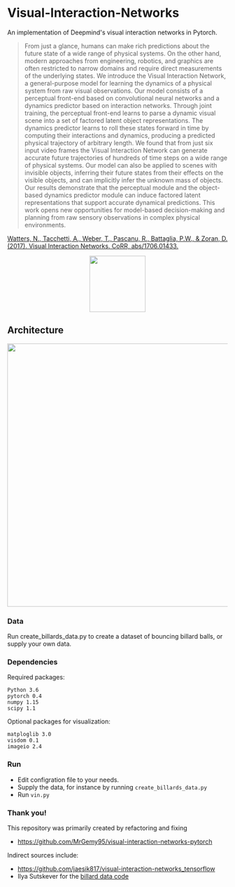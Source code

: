 # Visual-Interaction-Networks
An implementation of Deepmind's visual interaction networks in Pytorch.

> From just a glance, humans can make rich predictions about the future state of a wide range of physical systems. On the other hand, modern approaches from engineering, robotics, and graphics are often restricted to narrow domains and require direct measurements of the underlying states. We introduce the Visual Interaction Network, a general-purpose model for learning the dynamics of a physical system from raw visual observations. Our model consists of a perceptual front-end based on convolutional neural networks and a dynamics predictor based on interaction networks. Through joint training, the perceptual front-end learns to parse a dynamic visual scene into a set of factored latent object representations. The dynamics predictor learns to roll these states forward in time by computing their interactions and dynamics, producing a predicted physical trajectory of arbitrary length. We found that from just six input video frames the Visual Interaction Network can generate accurate future trajectories of hundreds of time steps on a wide range of physical systems. Our model can also be applied to scenes with invisible objects, inferring their future states from their effects on the visible objects, and can implicitly infer the unknown mass of objects. Our results demonstrate that the perceptual module and the object-based dynamics predictor module can induce factored latent representations that support accurate dynamical predictions. This work opens new opportunities for model-based decision-making and planning from raw sensory observations in complex physical environments. 

[Watters, N., Tacchetti, A., Weber, T., Pascanu, R., Battaglia, P.W., & Zoran, D. (2017). Visual Interaction Networks. CoRR, abs/1706.01433.](https://arxiv.org/abs/1706.01433)
<div align="center">

<img align="center" hight="256" width="128" src="file://figures/VIN-example.gif">
</div>


## Architecture
<div align="center">
<img hight="600" width="600" src="https://github.com/Mrgemy95/visual-interaction-networks-pytorch/blob/master/figures/2.png?raw=true">
</div>


### Data
Run create_billards_data.py to create a dataset of bouncing billard balls, or supply your own data.

### Dependencies
Required packages:
``` 
Python 3.6
pytorch 0.4
numpy 1.15
scipy 1.1
```

Optional packages for visualization:
```
matploglib 3.0
visdom 0.1
imageio 2.4
```

### Run
- Edit configration file to your needs.
- Supply the data, for instance by running `create_billards_data.py`
- Run `vin.py`

### Thank you!
This repository was primarily created by refactoring and fixing
* https://github.com/MrGemy95/visual-interaction-networks-pytorch

Indirect sources include:
* https://github.com/jaesik817/visual-interaction-networks_tensorflow
* Ilya Sutskever for the [billard data code](http://www.cs.utoronto.ca/~ilya/code/2008/RTRBM.tar)


